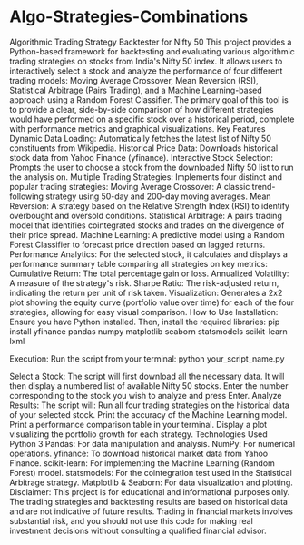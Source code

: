 # Algo-Strategies-Combinations

Algorithmic Trading Strategy Backtester for Nifty 50
This project provides a Python-based framework for backtesting and evaluating various algorithmic trading strategies on stocks from India's Nifty 50 index. It allows users to interactively select a stock and analyze the performance of four different trading models: Moving Average Crossover, Mean Reversion (RSI), Statistical Arbitrage (Pairs Trading), and a Machine Learning-based approach using a Random Forest Classifier.
The primary goal of this tool is to provide a clear, side-by-side comparison of how different strategies would have performed on a specific stock over a historical period, complete with performance metrics and graphical visualizations.
Key Features
Dynamic Data Loading: Automatically fetches the latest list of Nifty 50 constituents from Wikipedia.
Historical Price Data: Downloads historical stock data from Yahoo Finance (yfinance).
Interactive Stock Selection: Prompts the user to choose a stock from the downloaded Nifty 50 list to run the analysis on.
Multiple Trading Strategies: Implements four distinct and popular trading strategies:
Moving Average Crossover: A classic trend-following strategy using 50-day and 200-day moving averages.
Mean Reversion: A strategy based on the Relative Strength Index (RSI) to identify overbought and oversold conditions.
Statistical Arbitrage: A pairs trading model that identifies cointegrated stocks and trades on the divergence of their price spread.
Machine Learning: A predictive model using a Random Forest Classifier to forecast price direction based on lagged returns.
Performance Analytics: For the selected stock, it calculates and displays a performance summary table comparing all strategies on key metrics:
Cumulative Return: The total percentage gain or loss.
Annualized Volatility: A measure of the strategy's risk.
Sharpe Ratio: The risk-adjusted return, indicating the return per unit of risk taken.
Visualization: Generates a 2x2 plot showing the equity curve (portfolio value over time) for each of the four strategies, allowing for easy visual comparison.
How to Use
Installation:
Ensure you have Python installed. Then, install the required libraries:
pip install yfinance pandas numpy matplotlib seaborn statsmodels scikit-learn lxml


Execution:
Run the script from your terminal:
python your_script_name.py


Select a Stock:
The script will first download all the necessary data. It will then display a numbered list of available Nifty 50 stocks. Enter the number corresponding to the stock you wish to analyze and press Enter.
Analyze Results:
The script will:
Run all four trading strategies on the historical data of your selected stock.
Print the accuracy of the Machine Learning model.
Print a performance comparison table in your terminal.
Display a plot visualizing the portfolio growth for each strategy.
Technologies Used
Python 3
Pandas: For data manipulation and analysis.
NumPy: For numerical operations.
yfinance: To download historical market data from Yahoo Finance.
scikit-learn: For implementing the Machine Learning (Random Forest) model.
statsmodels: For the cointegration test used in the Statistical Arbitrage strategy.
Matplotlib & Seaborn: For data visualization and plotting.
Disclaimer: This project is for educational and informational purposes only. The trading strategies and backtesting results are based on historical data and are not indicative of future results. Trading in financial markets involves substantial risk, and you should not use this code for making real investment decisions without consulting a qualified financial advisor.
